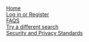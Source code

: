 <html>
  <head>
    <meta charset="utf-8">
    <title>Search Results</title>
    <script src = "https://www.gstatic.com/firebasejs/4.6.2/firebase.js"></script>
    <script src= "https://rawgit.com/SilenceTheEcho/SilenceTheEcho/master/samplesearch.js"></script>
  </head>
  <body>
    <section id = "contentSect>
      <h1 id = "sourceName"></h1> 
      <p id = "accuracy"></p> 
      <p id = "bias"></p>
      <p id = "addSource"></p> 
    </section> 
    <script>
      if (localStorage.getItem("found") == "true")
      { 
          document.getElementById("sourceName").textContent = localStorage.getItem("sourceName"); 
          document.getElementById("accuracy").textContent = "Accuracy: " + localStorage.getItem("accuracy"); 
          document.getElementById("bias").textContent = "Bias: " + localStorage.getItem("bias"); 
      }
      else
      {
          document.getElementById("sourceName").textContent = localStorage.getItem("sourceName");
          document.getElementById("accuracy").textContent = "We did not find a media source by that name.";
          document.getElementById("addSource").textContent = "Would you like to request that this media source be added to our database?";
          var buttonResponse = document.createElement("p");
          buttonResponse.textContent = "We have received your request"; 
          var requestButton = document.createElement("button");
          requestButton.textContent = "Add Source";
          requestButton.addEventListener("click", function()
          {
              updateDatabase(document.getElementById("sourceName").textContent);
              document.getElementById("contentSect").appendChild(buttonResponse); 
          }); 
          document.getElementById("contentSect").appendChild(requestButton);
      }
    </script>
    <br>                                          
    <div>
        <a href = "https://silencetheecho.github.io/SilenceTheEcho/">Home</a>
      </div>
      <div>
        <a href = "https://silencetheecho.github.io/SilenceTheEcho/login">Log in or Register</a>
      </div>
      <div>
        <a href = "https://silencetheecho.github.io/SilenceTheEcho/faqs">FAQS</a>
      </div>
      <div>
        <a href = "https://silencetheecho.github.io/SilenceTheEcho/search">Try a different search</a>
      </div>
      <div>
        <a href = "https://silencetheecho.github.io/SilenceTheEcho/security">Security and Privacy Standards</a>
      </div>
  </body>
</html>

